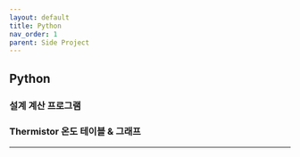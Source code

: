 ```yaml
---
layout: default
title: Python
nav_order: 1
parent: Side Project
---
```


## Python

### 설계 계산 프로그램

### Thermistor 온도 테이블 & 그래프

---
